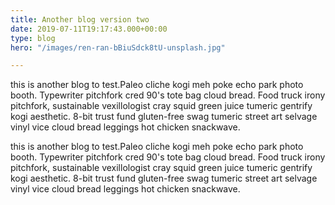```yaml
---
title: Another blog version two
date: 2019-07-11T19:17:43.000+00:00
type: blog
hero: "/images/ren-ran-bBiuSdck8tU-unsplash.jpg"

---
```

this is another blog to test.Paleo cliche kogi meh poke echo park photo booth. Typewriter pitchfork cred 90's tote bag cloud bread. Food truck irony pitchfork, sustainable vexillologist cray squid green juice tumeric gentrify kogi aesthetic. 8-bit trust fund gluten-free swag tumeric street art selvage vinyl vice cloud bread leggings hot chicken snackwave.

this is another blog to test.Paleo cliche kogi meh poke echo park photo booth. Typewriter pitchfork cred 90's tote bag cloud bread. Food truck irony pitchfork, sustainable vexillologist cray squid green juice tumeric gentrify kogi aesthetic. 8-bit trust fund gluten-free swag tumeric street art selvage vinyl vice cloud bread leggings hot chicken snackwave.